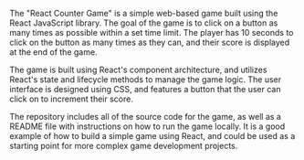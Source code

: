 The "React Counter Game" is a simple web-based game built using the React JavaScript library. The goal of the game is to click on a button as many times as possible within a set time limit. The player has 10 seconds to click on the button as many times as they can, and their score is displayed at the end of the game.

The game is built using React's component architecture, and utilizes React's state and lifecycle methods to manage the game logic. The user interface is designed using CSS, and features a button that the user can click on to increment their score.

The repository includes all of the source code for the game, as well as a README file with instructions on how to run the game locally. It is a good example of how to build a simple game using React, and could be used as a starting point for more complex game development projects.

